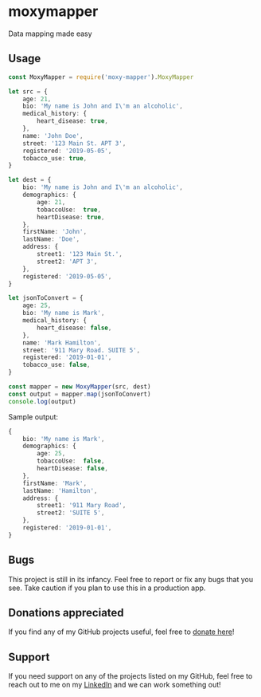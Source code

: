# moxymapper
Data mapping made easy

## Usage
```typescript
const MoxyMapper = require('moxy-mapper').MoxyMapper

let src = {
    age: 21,
    bio: 'My name is John and I\'m an alcoholic',
    medical_history: {
        heart_disease: true,
    },
    name: 'John Doe',
    street: '123 Main St. APT 3',
    registered: '2019-05-05',
    tobacco_use: true,
}

let dest = {
    bio: 'My name is John and I\'m an alcoholic',
    demographics: {
        age: 21,
        tobaccoUse:  true,
        heartDisease: true,
    },
    firstName: 'John',
    lastName: 'Doe',
    address: {
        street1: '123 Main St.',
        street2: 'APT 3',
    },
    registered: '2019-05-05',
}

let jsonToConvert = {
    age: 25,
    bio: 'My name is Mark',
    medical_history: {
        heart_disease: false,
    },
    name: 'Mark Hamilton',
    street: '911 Mary Road. SUITE 5',
    registered: '2019-01-01',
    tobacco_use: false,
}

const mapper = new MoxyMapper(src, dest)
const output = mapper.map(jsonToConvert)
console.log(output)
```

Sample output:

```typescript
{
    bio: 'My name is Mark',
    demographics: {
        age: 25,
        tobaccoUse:  false,
        heartDisease: false,
    },
    firstName: 'Mark',
    lastName: 'Hamilton',
    address: {
        street1: '911 Mary Road',
        street2: 'SUITE 5',
    },
    registered: '2019-01-01',
}
```

## Bugs
This project is still in its infancy. Feel free to report or fix any bugs that you see. Take caution if you plan to use this in a production app.

## Donations appreciated
If you find any of my GitHub projects useful, feel free to [donate here](https://www.paypal.com/cgi-bin/webscr?cmd=_s-xclick&hosted_button_id=EUDNKJR7GS3UQ&source=url)!

## Support
If you need support on any of the projects listed on my GitHub, feel free to reach out to me on my [LinkedIn](https://www.linkedin.com/in/daniel-moxon/) and we can work something out!